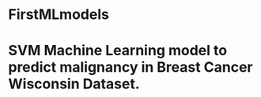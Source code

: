 # FirstMLmodels
# SVM Machine Learning model to predict malignancy in Breast Cancer Wisconsin Dataset.
